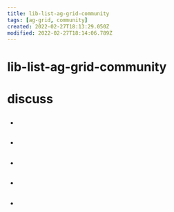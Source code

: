 ```yaml
---
title: lib-list-ag-grid-community
tags: [ag-grid, community]
created: 2022-02-27T18:13:29.050Z
modified: 2022-02-27T18:14:06.789Z
---
```


# lib-list-ag-grid-community

# discuss

- ## 

- ## 

- ## 

- ## 

- ## 
